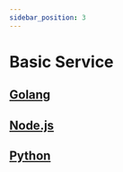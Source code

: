 ```yaml
---
sidebar_position: 3
---
```


# Basic Service

[Golang](https://github.com/defang-io/defang/tree/main/samples/golang/Basic%20Service)
---
[Node.js](https://github.com/defang-io/defang/tree/main/samples/nodejs/Basic%20Service)
---
[Python](https://github.com/defang-io/defang/tree/main/samples/python/Basic%20Service)
---


